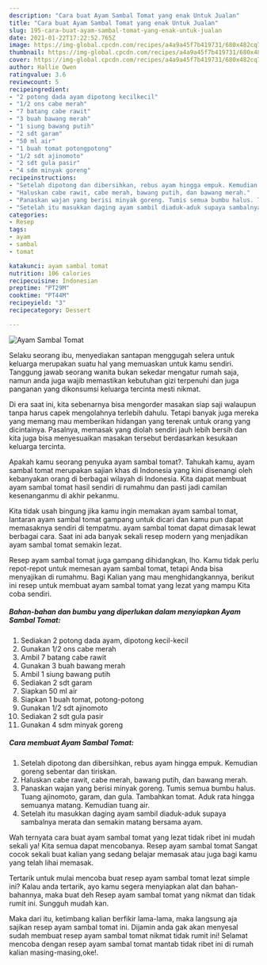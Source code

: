 ```yaml
---
description: "Cara buat Ayam Sambal Tomat yang enak Untuk Jualan"
title: "Cara buat Ayam Sambal Tomat yang enak Untuk Jualan"
slug: 195-cara-buat-ayam-sambal-tomat-yang-enak-untuk-jualan
date: 2021-01-22T17:22:52.765Z
image: https://img-global.cpcdn.com/recipes/a4a9a45f7b419731/680x482cq70/ayam-sambal-tomat-foto-resep-utama.jpg
thumbnail: https://img-global.cpcdn.com/recipes/a4a9a45f7b419731/680x482cq70/ayam-sambal-tomat-foto-resep-utama.jpg
cover: https://img-global.cpcdn.com/recipes/a4a9a45f7b419731/680x482cq70/ayam-sambal-tomat-foto-resep-utama.jpg
author: Hallie Owen
ratingvalue: 3.6
reviewcount: 5
recipeingredient:
- "2 potong dada ayam dipotong kecilkecil"
- "1/2 ons cabe merah"
- "7 batang cabe rawit"
- "3 buah bawang merah"
- "1 siung bawang putih"
- "2 sdt garam"
- "50 ml air"
- "1 buah tomat potongpotong"
- "1/2 sdt ajinomoto"
- "2 sdt gula pasir"
- "4 sdm minyak goreng"
recipeinstructions:
- "Setelah dipotong dan dibersihkan, rebus ayam hingga empuk. Kemudian goreng sebentar dan tiriskan."
- "Haluskan cabe rawit, cabe merah, bawang putih, dan bawang merah."
- "Panaskan wajan yang berisi minyak goreng. Tumis semua bumbu halus. Tuang ajinomoto, garam, dan gula. Tambahkan tomat. Aduk rata hingga semuanya matang. Kemudian tuang air."
- "Setelah itu masukkan daging ayam sambil diaduk-aduk supaya sambalnya merata dan semakin matang bersama ayam."
categories:
- Resep
tags:
- ayam
- sambal
- tomat

katakunci: ayam sambal tomat 
nutrition: 106 calories
recipecuisine: Indonesian
preptime: "PT29M"
cooktime: "PT44M"
recipeyield: "3"
recipecategory: Dessert

---
```



![Ayam Sambal Tomat](https://img-global.cpcdn.com/recipes/a4a9a45f7b419731/680x482cq70/ayam-sambal-tomat-foto-resep-utama.jpg)

Selaku seorang ibu, menyediakan santapan menggugah selera untuk keluarga merupakan suatu hal yang memuaskan untuk kamu sendiri. Tanggung jawab seorang  wanita bukan sekedar mengatur rumah saja, namun anda juga wajib memastikan kebutuhan gizi terpenuhi dan juga panganan yang dikonsumsi keluarga tercinta mesti nikmat.

Di era  saat ini, kita sebenarnya bisa mengorder masakan siap saji walaupun tanpa harus capek mengolahnya terlebih dahulu. Tetapi banyak juga mereka yang memang mau memberikan hidangan yang terenak untuk orang yang dicintainya. Pasalnya, memasak yang diolah sendiri jauh lebih bersih dan kita juga bisa menyesuaikan masakan tersebut berdasarkan kesukaan keluarga tercinta. 



Apakah kamu seorang penyuka ayam sambal tomat?. Tahukah kamu, ayam sambal tomat merupakan sajian khas di Indonesia yang kini disenangi oleh kebanyakan orang di berbagai wilayah di Indonesia. Kita dapat membuat ayam sambal tomat hasil sendiri di rumahmu dan pasti jadi camilan kesenanganmu di akhir pekanmu.

Kita tidak usah bingung jika kamu ingin memakan ayam sambal tomat, lantaran ayam sambal tomat gampang untuk dicari dan kamu pun dapat memasaknya sendiri di tempatmu. ayam sambal tomat dapat dimasak lewat berbagai cara. Saat ini ada banyak sekali resep modern yang menjadikan ayam sambal tomat semakin lezat.

Resep ayam sambal tomat juga gampang dihidangkan, lho. Kamu tidak perlu repot-repot untuk memesan ayam sambal tomat, tetapi Anda bisa menyajikan di rumahmu. Bagi Kalian yang mau menghidangkannya, berikut ini resep untuk membuat ayam sambal tomat yang lezat yang mampu Kita coba sendiri.

<!--inarticleads1-->

##### Bahan-bahan dan bumbu yang diperlukan dalam menyiapkan Ayam Sambal Tomat:

1. Sediakan 2 potong dada ayam, dipotong kecil-kecil
1. Gunakan 1/2 ons cabe merah
1. Ambil 7 batang cabe rawit
1. Gunakan 3 buah bawang merah
1. Ambil 1 siung bawang putih
1. Sediakan 2 sdt garam
1. Siapkan 50 ml air
1. Siapkan 1 buah tomat, potong-potong
1. Gunakan 1/2 sdt ajinomoto
1. Sediakan 2 sdt gula pasir
1. Gunakan 4 sdm minyak goreng




<!--inarticleads2-->

##### Cara membuat Ayam Sambal Tomat:

1. Setelah dipotong dan dibersihkan, rebus ayam hingga empuk. Kemudian goreng sebentar dan tiriskan.
1. Haluskan cabe rawit, cabe merah, bawang putih, dan bawang merah.
1. Panaskan wajan yang berisi minyak goreng. Tumis semua bumbu halus. Tuang ajinomoto, garam, dan gula. Tambahkan tomat. Aduk rata hingga semuanya matang. Kemudian tuang air.
1. Setelah itu masukkan daging ayam sambil diaduk-aduk supaya sambalnya merata dan semakin matang bersama ayam.




Wah ternyata cara buat ayam sambal tomat yang lezat tidak ribet ini mudah sekali ya! Kita semua dapat mencobanya. Resep ayam sambal tomat Sangat cocok sekali buat kalian yang sedang belajar memasak atau juga bagi kamu yang telah lihai memasak.

Tertarik untuk mulai mencoba buat resep ayam sambal tomat lezat simple ini? Kalau anda tertarik, ayo kamu segera menyiapkan alat dan bahan-bahannya, maka buat deh Resep ayam sambal tomat yang nikmat dan tidak rumit ini. Sungguh mudah kan. 

Maka dari itu, ketimbang kalian berfikir lama-lama, maka langsung aja sajikan resep ayam sambal tomat ini. Dijamin anda gak akan menyesal sudah membuat resep ayam sambal tomat nikmat tidak rumit ini! Selamat mencoba dengan resep ayam sambal tomat mantab tidak ribet ini di rumah kalian masing-masing,oke!.

